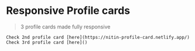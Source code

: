 # Responsive Profile cards

> 3 profile cards made fully responsive

```Check 1st profile card [here]()  
Check 2nd profile card [here](https://nitin-profile-card.netlify.app/)  
Check 3rd profile card [here]()  
```
